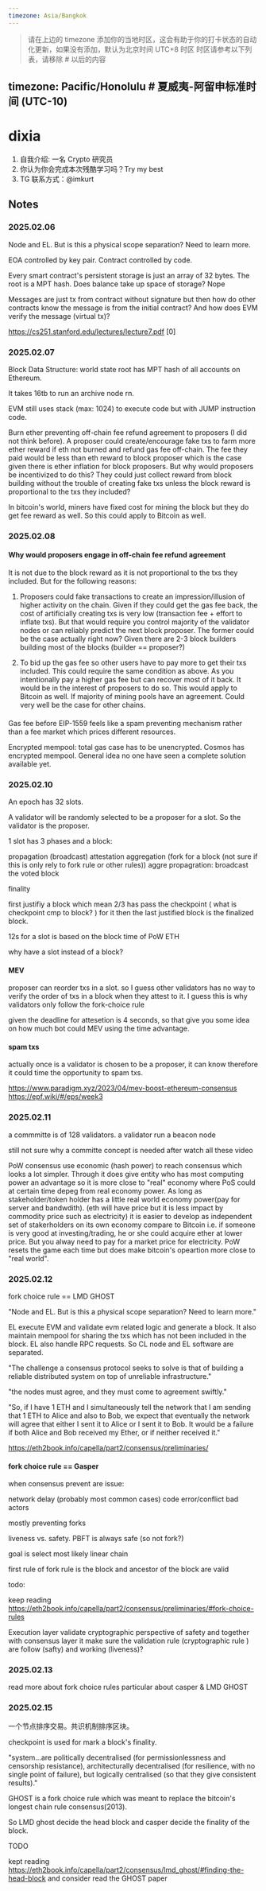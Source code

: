 ```yaml
---
timezone: Asia/Bangkok
---
```


> 请在上边的 timezone 添加你的当地时区，这会有助于你的打卡状态的自动化更新，如果没有添加，默认为北京时间 UTC+8 时区
> 时区请参考以下列表，请移除 # 以后的内容

timezone: Pacific/Honolulu # 夏威夷-阿留申标准时间 (UTC-10)
---

# dixia

1. 自我介绍: 一名 Crypto 研究员
2. 你认为你会完成本次残酷学习吗？Try my best
3. TG 联系方式：@imkurt

## Notes

<!-- Content_START -->

### 2025.02.06

Node and EL. But is this a physical scope separation? Need to learn more. 

EOA controlled by key pair. Contract controlled by code.

Every smart contract's persistent storage is just an array of 32 bytes. The root is a MPT hash. Does balance take up space of storage? Nope

Messages are just tx from contract without signature but then how do other contracts know the message is from the initial contract?
And how does EVM verify the message (virtual tx)?

https://cs251.stanford.edu/lectures/lecture7.pdf [0]

### 2025.02.07

Block Data Structure: world state root has MPT hash of all accounts on Ethereum.

It takes 16tb to run an archive node rn.

EVM still uses stack (max: 1024) to execute code but with JUMP instruction code.

Burn ether preventing off-chain fee refund agreement to proposers (I did not think before). A proposer could create/encourage fake txs to farm more ether reward if eth not burned and refund gas fee off-chain. The fee they paid would be less than eth reward to block proposer which is the case given there is ether inflation for block proposers. But why would proposers be incentivized to do this? They could just collect reward from block building without the trouble of creating fake txs unless the block reward is proportional to the txs they included?

In bitcoin's world, miners have fixed cost for mining the block but they do get fee reward as well. So this could apply to Bitcoin as well.

### 2025.02.08

#### Why would proposers engage in off-chain fee refund agreement

It is not due to the block reward as it is not proportional to the txs they included. But for the following reasons:

1. Proposers could fake transactions to create an impression/illusion of higher activity on the chain. Given if they could get the gas fee back, the cost of artificially creating txs is very low (transaction fee + effort to inflate txs). But that would require you control majority of the validator nodes or can reliably predict the next block proposer. The former could be the case actually right now? Given there are 2-3 block builders building most of the blocks (builder == proposer?)

2. To bid up the gas fee so other users have to pay more to get their txs included. This could require the same condition as above. As you intentionally pay a higher gas fee but can recover most of it back. It would be in the interest of proposers to do so. This would apply to Bitcoin as well. If majority of mining pools have an agreement. Could very well be the case for other chains.

#### 
Gas fee before EIP-1559 feels like a spam preventing mechanism rather than a fee market which prices different resources.

Encrypted mempool: total gas case has to be unencrypted. Cosmos has encrypted mempool. General idea no one have seen a complete solution available yet.

### 2025.02.10

An epoch has 32 slots.

A validator will be randomly selected to be a proposer for a slot. So the validator is the proposer.

1 slot has 3 phases and a block:

propagation (broadcast)
attestation aggregation (fork for a block (not sure if this is only rely to fork rule or other rules))
aggre propagration: broadcast the voted block

finality

first justifiy a block which mean 2/3 has pass the checkpoint ( what is checkpoint cmp to block? ) for it
then the last justified block is the finalized block.

12s for a slot is based on the block time of PoW ETH

why have a slot instead of a block?

#### MEV

proposer can reorder txs in a slot. so I guess other validators has no way to verify the order of txs in a block when they attest to it. I guess this is why validators only follow the fork-choice rule

given the deadline for attesetion is 4 seconds, so that give you some idea on how much bot could MEV using the time advantage.

#### spam txs

actually once is a validator is chosen to be a proposer, it can know therefore it could time the opportunity to spam txs.

https://www.paradigm.xyz/2023/04/mev-boost-ethereum-consensus
https://epf.wiki/#/eps/week3



### 2025.02.11

a commmitte is of 128 validators.
a validator run a beacon node 

still not sure why a committe concept is needed after watch all these video

PoW consensus use economic (hash power) to reach consensus which looks a lot simpler. Through it does give entity who has most computing power an advantage so it is more close to "real" economy where PoS could at certain time depeg from real economy power. As long as stakeholder/token holder has a little real world economy power(pay for server and bandwdith). (eth will have price but it is less impact by commodity price such as electricity) it is easier to develop as independent set of stakerholders on its own economy compare to Bitcoin i.e. if someone is very good at investing/trading, he or she could acquire ether at lower price. But you alway need to pay for a market price for electricity. PoW resets the game each time but does make bitcoin's opeartion more close to "real world".

### 2025.02.12

fork choice rule == LMD GHOST 

"Node and EL. But is this a physical scope separation? Need to learn more."

EL execute EVM and validate evm related logic and generate a block. It also maintain mempool for sharing the txs which has not been included in the block. EL also handle RPC requests. So CL node and EL software are separated. 

"The challenge a consensus protocol seeks to solve is that of building a reliable distributed system on top of unreliable infrastructure." 

"the nodes must agree, and they must come to agreement swiftly."

"So, if I have 1 ETH and I simultaneously tell the network that I am sending that 1 ETH to Alice and also to Bob, we expect that eventually the network will agree that either I sent it to Alice or I sent it to Bob. It would be a failure if both Alice and Bob received my Ether, or if neither received it."

https://eth2book.info/capella/part2/consensus/preliminaries/

#### fork choice rule == Gasper

when consensus prevent are issue:

network delay (probably most common cases)
code error/conflict
bad actors

mostly preventing forks

liveness vs. safety. PBFT is always safe (so not fork?)

goal is select most likely linear chain

first rule of fork rule is the block and ancestor of the block are valid

todo:

keep reading https://eth2book.info/capella/part2/consensus/preliminaries/#fork-choice-rules

Execution layer validate cryptographic perspective of safety and together with consensus layer it make sure the validation rule (cryptographic rule ) are follow (safty) and working (liveness)?

### 2025.02.13

read more about fork choice rules particular about casper & LMD GHOST

### 2025.02.15

一个节点排序交易。共识机制排序区块。

checkpoint is used for mark a block's finality.


"system...are politically decentralised (for permissionlessness and censorship resistance), architecturally decentralised (for resilience, with no single point of failure), but logically centralised (so that they give consistent results)."

GHOST is a fork choice rule which was meant to replace the bitcoin's longest chain rule consensus(2013).

So LMD ghost decide the head block and casper decide the finality of the block.

TODO

kept reading https://eth2book.info/capella/part2/consensus/lmd_ghost/#finding-the-head-block and consider read the GHOST paper

<!-- Content_END -->